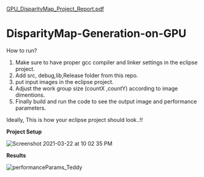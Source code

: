 [GPU_DisparityMap_Project_Report.pdf](https://github.com/ShrileshKale/DisparityMap-Generation-on-GPU/files/6184842/GPU_DisparityMap_Project_Report.pdf)
# DisparityMap-Generation-on-GPU

How to run?

1. Make sure to have proper gcc compiler and linker settings in the eclipse project.
2. Add src, debug,lib,Release folder from this repo.
3. put input images in the eclipse project.
4. Adjust the work group size (countX ,countY) according to image dimentions.
5. Finally build and run the code to see the output image and performance parameters.

Ideally, This is how your eclipse project should look..!!


**Project Setup**


![Screenshot 2021-03-22 at 10 02 35 PM](https://user-images.githubusercontent.com/13320662/112058089-70293b80-8b5a-11eb-9d37-d762582e5982.png)


**Results**

![performanceParams_Teddy](https://user-images.githubusercontent.com/13320662/112051724-9814a100-8b52-11eb-811f-fd8f5acefa74.PNG)

